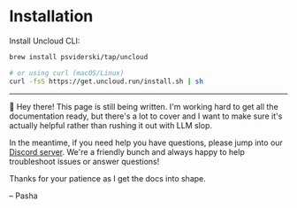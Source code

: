 # Installation

Install Uncloud CLI:

```bash
brew install psviderski/tap/uncloud

# or using curl (macOS/Linux)
curl -fsS https://get.uncloud.run/install.sh | sh
```

---

👋 Hey there! This page is still being written. I'm working hard to get all the documentation ready, but there's a lot to
cover and I want to make sure it's actually helpful rather than rushing it out with LLM slop.

In the meantime, if you need help you have questions, please jump into our
[Discord server](https://discord.gg/eR35KQJhPu). We're a friendly bunch and always happy to help troubleshoot issues or
answer questions!

Thanks for your patience as I get the docs into shape.

– Pasha
